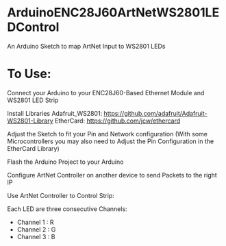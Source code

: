 # ArduinoENC28J60ArtNetWS2801LEDControl

An Arduino Sketch to map ArtNet Input to WS2801 LEDs

# To Use:

Connect your Arduino to your ENC28J60-Based Ethernet Module and WS2801 LED Strip

Install Libraries
  Adafruit_WS2801: https://github.com/adafruit/Adafruit-WS2801-Library
  EtherCard: https://github.com/jcw/ethercard

Adjust the Sketch to fit your Pin and Network configuration
(With some Microcontrollers you may also need to Adjust the Pin Configuration in the EtherCard Library)

Flash the Arduino Project to your Arduino

Configure ArtNet Controller on another device to send Packets to the right IP

Use ArtNet Controller to Control Strip:

  Each LED are three consecutive Channels:
  
  - Channel 1 : R
  - Channel 2 : G
  - Channel 3 : B
